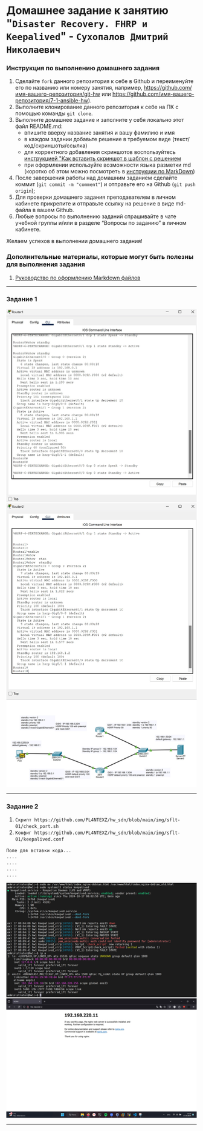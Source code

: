 # Домашнее задание к занятию "`Disaster Recovery. FHRP и Keepalived`" - `Сухопалов Дмитрий Николаевич`


### Инструкция по выполнению домашнего задания

   1. Сделайте `fork` данного репозитория к себе в Github и переименуйте его по названию или номеру занятия, например, https://github.com/имя-вашего-репозитория/git-hw или  https://github.com/имя-вашего-репозитория/7-1-ansible-hw).
   2. Выполните клонирование данного репозитория к себе на ПК с помощью команды `git clone`.
   3. Выполните домашнее задание и заполните у себя локально этот файл README.md:
      - впишите вверху название занятия и вашу фамилию и имя
      - в каждом задании добавьте решение в требуемом виде (текст/код/скриншоты/ссылка)
      - для корректного добавления скриншотов воспользуйтесь [инструкцией "Как вставить скриншот в шаблон с решением](https://github.com/netology-code/sys-pattern-homework/blob/main/screen-instruction.md)
      - при оформлении используйте возможности языка разметки md (коротко об этом можно посмотреть в [инструкции  по MarkDown](https://github.com/netology-code/sys-pattern-homework/blob/main/md-instruction.md))
   4. После завершения работы над домашним заданием сделайте коммит (`git commit -m "comment"`) и отправьте его на Github (`git push origin`);
   5. Для проверки домашнего задания преподавателем в личном кабинете прикрепите и отправьте ссылку на решение в виде md-файла в вашем Github.
   6. Любые вопросы по выполнению заданий спрашивайте в чате учебной группы и/или в разделе “Вопросы по заданию” в личном кабинете.
   
Желаем успехов в выполнении домашнего задания!
   
### Дополнительные материалы, которые могут быть полезны для выполнения задания

1. [Руководство по оформлению Markdown файлов](https://gist.github.com/Jekins/2bf2d0638163f1294637#Code)

---

### Задание 1


![Скрин 1](https://github.com/PL4NTEXZ/hw_sdn/blob/main/img/sflt-01/1.1.jpg)
![Скрин 2](https://github.com/PL4NTEXZ/hw_sdn/blob/main/img/sflt-01/1.2.jpg)
![Скрин 3](https://github.com/PL4NTEXZ/hw_sdn/blob/main/img/sflt-01/1.3.jpg)


---

### Задание 2


1. `Скрипт https://github.com/PL4NTEXZ/hw_sdn/blob/main/img/sflt-01/check_port.sh`
2. `Конфиг https://github.com/PL4NTEXZ/hw_sdn/blob/main/img/sflt-01/keepalived.conf`

```
Поле для вставки кода...
....
....
....
....
```

![Скрин 1](https://github.com/PL4NTEXZ/hw_sdn/blob/main/img/sflt-01/2.1.jpg)
![Скрин 2](https://github.com/PL4NTEXZ/hw_sdn/blob/main/img/sflt-01/2.2.jpg)


---

